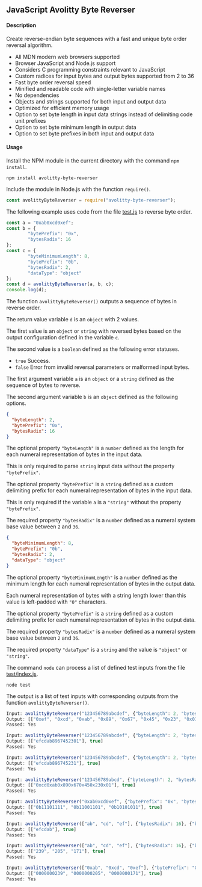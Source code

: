 ## JavaScript Avolitty Byte Reverser

#### Description
Create reverse-endian byte sequences with a fast and unique byte order reversal algorithm.

- All MDN modern web browsers supported
- Browser JavaScript and Node.js support
- Considers C programming constraints relevant to JavaScript
- Custom radices for input bytes and output bytes supported from 2 to 36
- Fast byte order reversal speed
- Minified and readable code with single-letter variable names
- No dependencies
- Objects and strings supported for both input and output data
- Optimized for efficient memory usage
- Option to set byte length in input data strings instead of delimiting code unit prefixes
- Option to set byte minimum length in output data
- Option to set byte prefixes in both input and output data

#### Usage
Install the NPM module in the current directory with the command `npm install`.

``` console
npm install avolitty-byte-reverser
```

Include the module in Node.js with the function `require()`.

``` javascript
const avolittyByteReverser = require("avolitty-byte-reverser");
```

The following example uses code from the file [test.js](https://github.com/avolitty/javascript-avolitty-byte-reverser/blob/main/test.js) to reverse byte order.

``` javascript
const a = "0xab0xcd0xef";
const b = {
        "bytePrefix": "0x",
        "bytesRadix": 16
};
const c = {
        "byteMinimumLength": 8,
        "bytePrefix": "0b",
        "bytesRadix": 2,
        "dataType": "object"
};
const d = avolittyByteReverser(a, b, c);
console.log(d);
```

The function `avolittyByteReverser()` outputs a sequence of bytes in reverse order.

The return value variable `d` is an `object` with 2 values.

The first value is an `object` or `string` with reversed bytes based on the output configuration defined in the variable `c`.

The second value is a `boolean` defined as the following error statuses.

- `true` Success.
- `false` Error from invalid reversal parameters or malformed input bytes.

The first argument variable `a` is an `object` or a `string` defined as the sequence of bytes to reverse.

The second argument variable `b` is an `object` defined as the following options.

``` json
{
  "byteLength": 2,
  "bytePrefix": "0x",
  "bytesRadix": 16
}
```

The optional property `"byteLength"` is a `number` defined as the length for each numeral representation of bytes in the input data.

This is only required to parse `string` input data without the property `"bytePrefix"`.

The optional property `"bytePrefix"` is a `string` defined as a custom delimiting prefix for each numeral representation of bytes in the input data.

This is only required if the variable `a` is a `"string"` without the property `"bytePrefix"`.

The required property `"bytesRadix"` is a `number` defined as a numeral system base value between `2` and `36`.

``` json
{
  "byteMinimumLength": 8,
  "bytePrefix": "0b",
  "bytesRadix": 2,
  "dataType": "object"
}
```

The optional property `"byteMinimumLength"` is a `number` defined as the minimum length for each numeral representation of bytes in the output data.

Each numeral representation of bytes with a string length lower than this value is left-padded with `"0"` characters.

The optional property `"bytePrefix"` is a `string` defined as a custom delimiting prefix for each numeral representation of bytes in the output data.

The required property `"bytesRadix"` is a `number` defined as a numeral system base value between `2` and `36`.

The required property `"dataType"` is a `string` and the value is `"object"` or `"string"`.

The command `node` can process a list of defined test inputs from the file [test/index.js](https://github.com/avolitty/javascript-avolitty-byte-reverser/blob/main/test.js).

``` console
node test
```

The output is a list of test inputs with corresponding outputs from the function `avolittyByteReverser()`.

``` javascript
Input: avolittyByteReverser("123456789abcdef", {"byteLength": 2, "bytesRadix": 16}, {"byteMinimumLength": 2, "bytePrefix": "0x", "bytesRadix": 16, "dataType": "object"});
Output: [["0xef", "0xcd", "0xab", "0x89", "0x67", "0x45", "0x23", "0x01"], true]
Passed: Yes

Input: avolittyByteReverser("123456789abcdef", {"byteLength": 2, "bytesRadix": 16}, {"byteMinimumLength": 2, "bytesRadix": 16, "dataType": "string"});
Output: [["efcdab8967452301"], true]
Passed: Yes

Input: avolittyByteReverser("123456789abcdef", {"byteLength": 2, "bytesRadix": 16}, {"bytesRadix": 16, "dataType": "string"});
Output: [["efcdab896745231"], true]
Passed: Yes

Input: avolittyByteReverser("123456789abcd", {"byteLength": 2, "bytesRadix": 16}, {"byteMinimumLength": 2, "bytePrefix": "0x", "bytesRadix": 16, "dataType": "string"});
Output: [["0xcd0xab0x890x670x450x230x01"], true]
Passed: Yes

Input: avolittyByteReverser("0xab0xcd0xef", {"bytePrefix": "0x", "bytesRadix": 16}, {"byteMinimumLength": 8, "bytePrefix": "0b", "bytesRadix": 2, "dataType": "object"});
Output: [["0b11101111", "0b11001101", "0b10101011"], true]
Passed: Yes

Input: avolittyByteReverser(["ab", "cd", "ef"], {"bytesRadix": 16}, {"bytesRadix": 16, "dataType": "string"});
Output: [["efcdab"], true]
Passed: Yes

Input: avolittyByteReverser(["ab", "cd", "ef"], {"bytesRadix": 16}, {"bytesRadix": 10, "dataType": "object"});
Output: [["239", "205", "171"], true]
Passed: Yes

Input: avolittyByteReverser(["0xab", "0xcd", "0xef"], {"bytePrefix": "0x", "bytesRadix": 16}, {"byteMinimumLength": 10, "bytesRadix": 10, "dataType": "object"});
Output: [["0000000239", "0000000205", "0000000171"], true]
Passed: Yes
```
